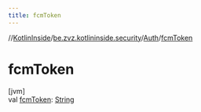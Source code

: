 ```yaml
---
title: fcmToken
---
```

//[KotlinInside](../../../index.html)/[be.zvz.kotlininside.security](../index.html)/[Auth](index.html)/[fcmToken](fcm-token.html)



# fcmToken



[jvm]\
val [fcmToken](fcm-token.html): [String](https://kotlinlang.org/api/latest/jvm/stdlib/kotlin/-string/index.html)




